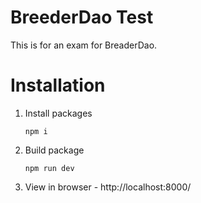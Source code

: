# BreederDao Test
This is for an exam for BreaderDao.

# Installation
1. Install packages
    ```
    npm i
    ```
2. Build package
    ```
    npm run dev
    ```
3. View in browser - http://localhost:8000/
